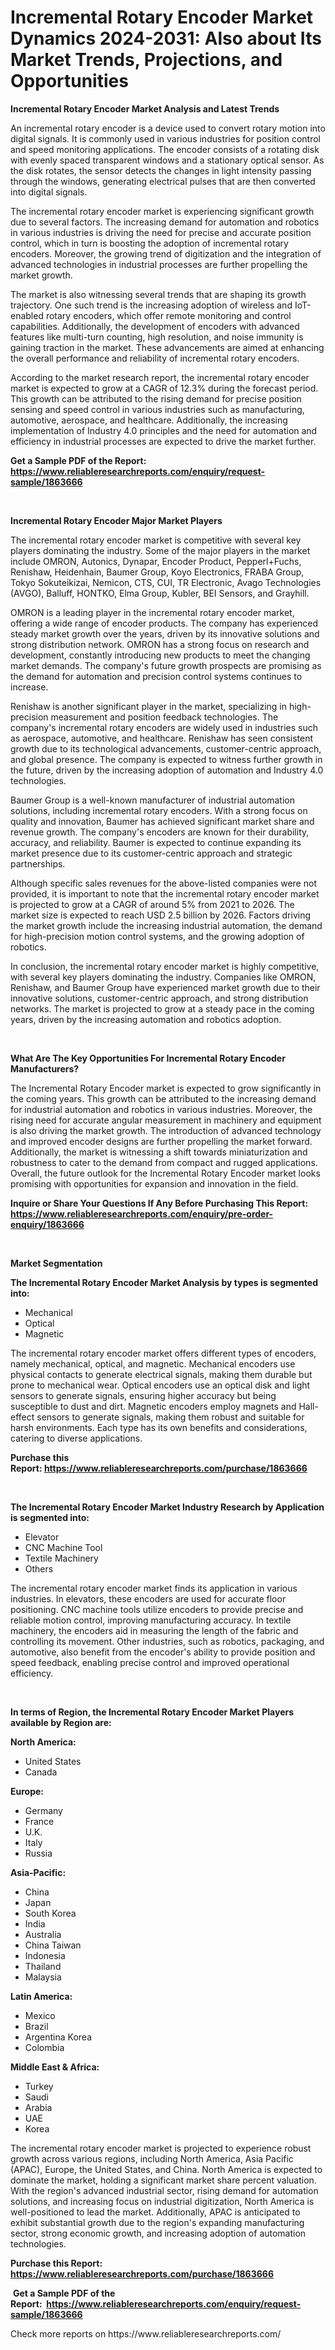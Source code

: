 <p><h1>Incremental Rotary Encoder Market Dynamics 2024-2031: Also about Its Market Trends, Projections, and Opportunities</h1></p><p><strong>Incremental Rotary Encoder Market Analysis and Latest Trends</strong></p>
<p><p>An incremental rotary encoder is a device used to convert rotary motion into digital signals. It is commonly used in various industries for position control and speed monitoring applications. The encoder consists of a rotating disk with evenly spaced transparent windows and a stationary optical sensor. As the disk rotates, the sensor detects the changes in light intensity passing through the windows, generating electrical pulses that are then converted into digital signals.</p><p>The incremental rotary encoder market is experiencing significant growth due to several factors. The increasing demand for automation and robotics in various industries is driving the need for precise and accurate position control, which in turn is boosting the adoption of incremental rotary encoders. Moreover, the growing trend of digitization and the integration of advanced technologies in industrial processes are further propelling the market growth.</p><p>The market is also witnessing several trends that are shaping its growth trajectory. One such trend is the increasing adoption of wireless and IoT-enabled rotary encoders, which offer remote monitoring and control capabilities. Additionally, the development of encoders with advanced features like multi-turn counting, high resolution, and noise immunity is gaining traction in the market. These advancements are aimed at enhancing the overall performance and reliability of incremental rotary encoders.</p><p>According to the market research report, the incremental rotary encoder market is expected to grow at a CAGR of 12.3% during the forecast period. This growth can be attributed to the rising demand for precise position sensing and speed control in various industries such as manufacturing, automotive, aerospace, and healthcare. Additionally, the increasing implementation of Industry 4.0 principles and the need for automation and efficiency in industrial processes are expected to drive the market further.</p></p>
<p><strong>Get a Sample PDF of the Report:&nbsp; <a href="https://www.reliableresearchreports.com/enquiry/request-sample/1863666">https://www.reliableresearchreports.com/enquiry/request-sample/1863666</a></strong></p>
<p>&nbsp;</p>
<p><strong>Incremental Rotary Encoder Major Market Players</strong></p>
<p><p>The incremental rotary encoder market is competitive with several key players dominating the industry. Some of the major players in the market include OMRON, Autonics, Dynapar, Encoder Product, Pepperl+Fuchs, Renishaw, Heidenhain, Baumer Group, Koyo Electronics, FRABA Group, Tokyo Sokuteikizai, Nemicon, CTS, CUI, TR Electronic, Avago Technologies (AVGO), Balluff, HONTKO, Elma Group, Kubler, BEI Sensors, and Grayhill.</p><p>OMRON is a leading player in the incremental rotary encoder market, offering a wide range of encoder products. The company has experienced steady market growth over the years, driven by its innovative solutions and strong distribution network. OMRON has a strong focus on research and development, constantly introducing new products to meet the changing market demands. The company's future growth prospects are promising as the demand for automation and precision control systems continues to increase.</p><p>Renishaw is another significant player in the market, specializing in high-precision measurement and position feedback technologies. The company's incremental rotary encoders are widely used in industries such as aerospace, automotive, and healthcare. Renishaw has seen consistent growth due to its technological advancements, customer-centric approach, and global presence. The company is expected to witness further growth in the future, driven by the increasing adoption of automation and Industry 4.0 technologies.</p><p>Baumer Group is a well-known manufacturer of industrial automation solutions, including incremental rotary encoders. With a strong focus on quality and innovation, Baumer has achieved significant market share and revenue growth. The company's encoders are known for their durability, accuracy, and reliability. Baumer is expected to continue expanding its market presence due to its customer-centric approach and strategic partnerships.</p><p>Although specific sales revenues for the above-listed companies were not provided, it is important to note that the incremental rotary encoder market is projected to grow at a CAGR of around 5% from 2021 to 2026. The market size is expected to reach USD 2.5 billion by 2026. Factors driving the market growth include the increasing industrial automation, the demand for high-precision motion control systems, and the growing adoption of robotics.</p><p>In conclusion, the incremental rotary encoder market is highly competitive, with several key players dominating the industry. Companies like OMRON, Renishaw, and Baumer Group have experienced market growth due to their innovative solutions, customer-centric approach, and strong distribution networks. The market is projected to grow at a steady pace in the coming years, driven by the increasing automation and robotics adoption.</p></p>
<p>&nbsp;</p>
<p><strong>What Are The Key Opportunities For Incremental Rotary Encoder Manufacturers?</strong></p>
<p><p>The Incremental Rotary Encoder market is expected to grow significantly in the coming years. This growth can be attributed to the increasing demand for industrial automation and robotics in various industries. Moreover, the rising need for accurate angular measurement in machinery and equipment is also driving the market growth. The introduction of advanced technology and improved encoder designs are further propelling the market forward. Additionally, the market is witnessing a shift towards miniaturization and robustness to cater to the demand from compact and rugged applications. Overall, the future outlook for the Incremental Rotary Encoder market looks promising with opportunities for expansion and innovation in the field.</p></p>
<p><strong>Inquire or Share Your Questions If Any Before Purchasing This Report: <a href="https://www.reliableresearchreports.com/enquiry/pre-order-enquiry/1863666">https://www.reliableresearchreports.com/enquiry/pre-order-enquiry/1863666</a></strong></p>
<p>&nbsp;</p>
<p><strong>Market Segmentation</strong></p>
<p><strong>The Incremental Rotary Encoder Market Analysis by types is segmented into:</strong></p>
<p><ul><li>Mechanical</li><li>Optical</li><li>Magnetic</li></ul></p>
<p><p>The incremental rotary encoder market offers different types of encoders, namely mechanical, optical, and magnetic. Mechanical encoders use physical contacts to generate electrical signals, making them durable but prone to mechanical wear. Optical encoders use an optical disk and light sensors to generate signals, ensuring higher accuracy but being susceptible to dust and dirt. Magnetic encoders employ magnets and Hall-effect sensors to generate signals, making them robust and suitable for harsh environments. Each type has its own benefits and considerations, catering to diverse applications.</p></p>
<p><strong>Purchase this Report:&nbsp;<a href="https://www.reliableresearchreports.com/purchase/1863666">https://www.reliableresearchreports.com/purchase/1863666</a></strong></p>
<p>&nbsp;</p>
<p><strong>The Incremental Rotary Encoder Market Industry Research by Application is segmented into:</strong></p>
<p><ul><li>Elevator</li><li>CNC Machine Tool</li><li>Textile Machinery</li><li>Others</li></ul></p>
<p><p>The incremental rotary encoder market finds its application in various industries. In elevators, these encoders are used for accurate floor positioning. CNC machine tools utilize encoders to provide precise and reliable motion control, improving manufacturing accuracy. In textile machinery, the encoders aid in measuring the length of the fabric and controlling its movement. Other industries, such as robotics, packaging, and automotive, also benefit from the encoder's ability to provide position and speed feedback, enabling precise control and improved operational efficiency.</p></p>
<p>&nbsp;</p>
<p><strong>In terms of Region, the Incremental Rotary Encoder Market Players available by Region are:</strong></p>
<p>
    <p> <strong> North America: </strong>
        <ul>
            <li>United States</li>
            <li>Canada</li>
        </ul>
        </p> 
    <p> <strong> Europe: </strong>
        <ul>
            <li>Germany</li>
            <li>France</li>
            <li>U.K.</li>
            <li>Italy</li>
            <li>Russia</li>
        </ul>
        </p> 
    <p> <strong> Asia-Pacific: </strong>
        <ul>
            <li>China</li>
            <li>Japan</li>
            <li>South Korea</li>
            <li>India</li>
            <li>Australia</li>
            <li>China Taiwan</li>
            <li>Indonesia</li>
            <li>Thailand</li>
            <li>Malaysia</li>
        </ul>
        </p> 
    <p> <strong> Latin America: </strong>
        <ul>
            <li>Mexico</li>
            <li>Brazil</li>
            <li>Argentina Korea</li>
            <li>Colombia</li>
        </ul>
        </p> 
    <p> <strong> Middle East & Africa: </strong>
        <ul>
            <li>Turkey</li>
            <li>Saudi</li>
            <li>Arabia</li>
            <li>UAE</li>
            <li>Korea</li>
        </ul>
    </p>
    </p>
<p><p>The incremental rotary encoder market is projected to experience robust growth across various regions, including North America, Asia Pacific (APAC), Europe, the United States, and China. North America is expected to dominate the market, holding a significant market share percent valuation. With the region's advanced industrial sector, rising demand for automation solutions, and increasing focus on industrial digitization, North America is well-positioned to lead the market. Additionally, APAC is anticipated to exhibit substantial growth due to the region's expanding manufacturing sector, strong economic growth, and increasing adoption of automation technologies.</p></p>
<p><strong>Purchase this Report: <a href="https://www.reliableresearchreports.com/purchase/1863666">https://www.reliableresearchreports.com/purchase/1863666</a></strong></p>
<p>&nbsp;<strong>Get a Sample PDF of the Report:&nbsp;&nbsp;<a href="https://www.reliableresearchreports.com/enquiry/request-sample/1863666">https://www.reliableresearchreports.com/enquiry/request-sample/1863666</a></strong></p>
<p><strong></strong></p>
<p>Check more reports on https://www.reliableresearchreports.com/</p>